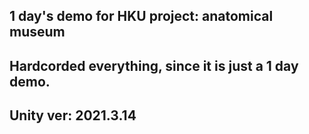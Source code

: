 ## 1 day's demo for HKU project: anatomical museum

## Hardcorded everything, since it is just a 1 day demo.

## Unity ver: 2021.3.14
